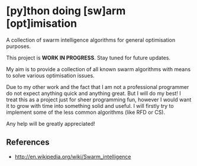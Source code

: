 # [py]thon doing [sw]arm [opt]imisation
A collection of swarm intelligence algorithms for general optimisation purposes.

This project is **WORK IN PROGRESS**. Stay tuned for future updates.

My aim is to provide a collection of all known swarm algorithms with means to solve various optimisation issues.

Due to my other work and the fact that I am not a professional programmer do not expect anything quick and anything great. But I will do my best! I treat this as a project just for sheer programming fun, however I would want it to grow with time into something solid and useful. I will firstly try to implement some of the less common algorithms (like RFD or CS).

Any help will be greatly appreciated!

## References
* http://en.wikipedia.org/wiki/Swarm_intelligence
